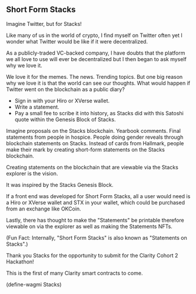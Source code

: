 ## **Short Form Stacks**

Imagine Twitter, but for Stacks! 

Like many of us in the world of crypto, I find myself on Twitter often yet I wonder what Twitter would be like if it were decentralized. 

As a publicly-traded VC-backed company, I have doubts that the platform we all love to use will ever be decentralized but I then began to ask myself why we love it. 

We love it for the memes. The news. Trending topics. But one big reason why we love it is that the world can see our thoughts. What would happen if Twitter went on the blockchain as a public diary? 

- Sign in with your Hiro or XVerse wallet. 
- Write a statement.
- Pay a small fee to scribe it into history, as Stacks did with this Satoshi quote within the Genesis Block of Stacks.

Imagine proposals on the Stacks blockchain. Yearbook comments. Final statements from people in hospice. People doing gender reveals through blockchain statements on Stacks. Instead of cards from Hallmark, people make their mark by creating short-form statements on the Stacks blockchain. 

Creating statements on the blockchain that are viewable via the Stacks explorer is the vision. 

It was inspired by the Stacks Genesis Block.

If a front end was developed for Short Form Stacks, all a user would need is a Hiro or XVerse wallet and STX in your wallet, which could be purchased from an exchange like OKCoin. 

Lastly, there has thought to make the "Statements" be printable therefore viewable on via the explorer as well as making the Statements NFTs. 


(Fun Fact: Internally, "Short Form Stacks" is also known as "Statements on Stacks".)


Thank you Stacks for the opportunity to submit for the Clarity Cohort 2 Hackathon! 

This is the first of many Clarity smart contracts to come. 

(define-wagmi Stacks)
